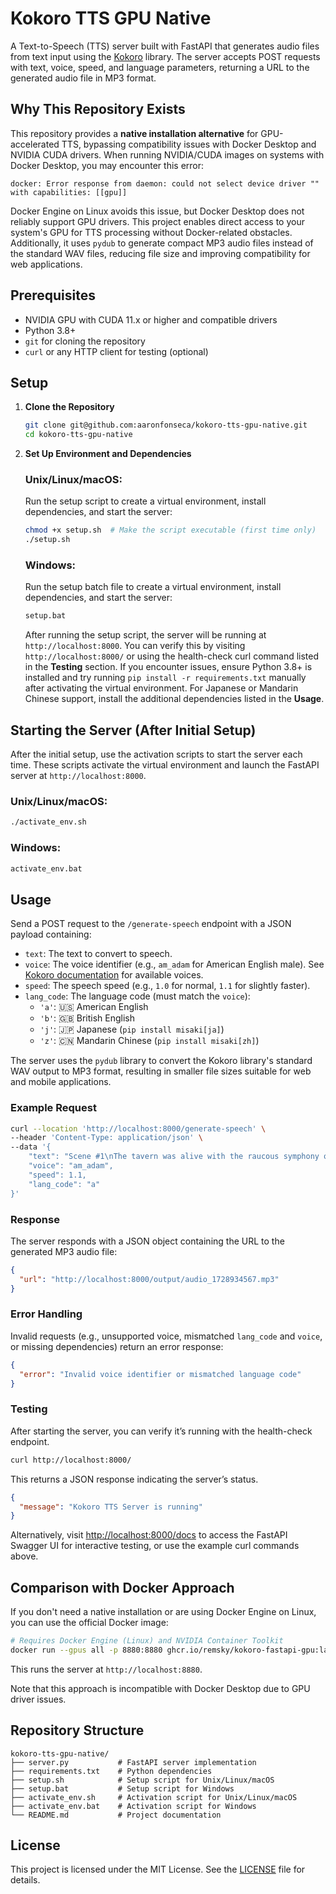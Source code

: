 # Kokoro TTS GPU Native

A Text-to-Speech (TTS) server built with FastAPI that generates audio files from text input using the [Kokoro](https://github.com/remsky/kokoro) library. The server accepts POST requests with text, voice, speed, and language parameters, returning a URL to the generated audio file in MP3 format.

## Why This Repository Exists

This repository provides a **native installation alternative** for GPU-accelerated TTS, bypassing compatibility issues with Docker Desktop and NVIDIA CUDA drivers. When running NVIDIA/CUDA images on systems with Docker Desktop, you may encounter this error:

```
docker: Error response from daemon: could not select device driver "" with capabilities: [[gpu]]
```

Docker Engine on Linux avoids this issue, but Docker Desktop does not reliably support GPU drivers. This project enables direct access to your system's GPU for TTS processing without Docker-related obstacles. Additionally, it uses `pydub` to generate compact MP3 audio files instead of the standard WAV files, reducing file size and improving compatibility for web applications.

## Prerequisites

- NVIDIA GPU with CUDA 11.x or higher and compatible drivers
- Python 3.8+
- `git` for cloning the repository
- `curl` or any HTTP client for testing (optional)


## Setup

1. **Clone the Repository**

   ```bash
   git clone git@github.com:aaronfonseca/kokoro-tts-gpu-native.git
   cd kokoro-tts-gpu-native
   ```

2. **Set Up Environment and Dependencies**

   ### Unix/Linux/macOS:
   Run the setup script to create a virtual environment, install dependencies, and start the server:

   ```bash
   chmod +x setup.sh  # Make the script executable (first time only)
   ./setup.sh
   ```

   ### Windows:
   Run the setup batch file to create a virtual environment, install dependencies, and start the server:

   ```bash
   setup.bat
   ```

   After running the setup script, the server will be running at `http://localhost:8000`. You can verify this by visiting `http://localhost:8000/` or using the health-check curl command listed in the **Testing** section. If you encounter issues, ensure Python 3.8+ is installed and try running `pip install -r requirements.txt` manually after activating the virtual environment. For Japanese or Mandarin Chinese support, install the additional dependencies listed in the **Usage**.

## Starting the Server (After Initial Setup)

After the initial setup, use the activation scripts to start the server each time. These scripts activate the virtual environment and launch the FastAPI server at `http://localhost:8000`.

### Unix/Linux/macOS:
```bash
./activate_env.sh
```

### Windows:
```bash
activate_env.bat
```

## Usage

Send a POST request to the `/generate-speech` endpoint with a JSON payload containing:

- `text`: The text to convert to speech.
- `voice`: The voice identifier (e.g., `am_adam` for American English male). See [Kokoro documentation](https://github.com/remsky/kokoro) for available voices.
- `speed`: The speech speed (e.g., `1.0` for normal, `1.1` for slightly faster).
- `lang_code`: The language code (must match the `voice`):
  - `'a'`: 🇺🇸 American English
  - `'b'`: 🇬🇧 British English
  - `'j'`: 🇯🇵 Japanese (`pip install misaki[ja]`)
  - `'z'`: 🇨🇳 Mandarin Chinese (`pip install misaki[zh]`)

The server uses the `pydub` library to convert the Kokoro library's standard WAV output to MP3 format, resulting in smaller file sizes suitable for web and mobile applications.

### Example Request

```bash
curl --location 'http://localhost:8000/generate-speech' \
--header 'Content-Type: application/json' \
--data '{
    "text": "Scene #1\nThe tavern was alive with the raucous symphony of clinking mugs, boisterous laughter, and the occasional crash of a chair tipping over. The air was thick with the scent of roasted meats and the sharp tang of spilled ale, mingling with the earthy aroma of the wooden beams that framed the tavern.",
    "voice": "am_adam",
    "speed": 1.1,
    "lang_code": "a"
}'
```

### Response

The server responds with a JSON object containing the URL to the generated MP3 audio file:

```json
{
  "url": "http://localhost:8000/output/audio_1728934567.mp3"
}
```

### Error Handling

Invalid requests (e.g., unsupported voice, mismatched `lang_code` and `voice`, or missing dependencies) return an error response:

```json
{
  "error": "Invalid voice identifier or mismatched language code"
}
```

### Testing

After starting the server, you can verify it’s running with the health-check endpoint.
```bash
curl http://localhost:8000/
```

This returns a JSON response indicating the server’s status.
```json
{
  "message": "Kokoro TTS Server is running"
}
```

Alternatively, visit [http://localhost:8000/docs](http://localhost:8000/docs) to access the FastAPI Swagger UI for interactive testing, or use the example curl commands above.

## Comparison with Docker Approach

If you don't need a native installation or are using Docker Engine on Linux, you can use the official Docker image:

```bash
# Requires Docker Engine (Linux) and NVIDIA Container Toolkit
docker run --gpus all -p 8880:8880 ghcr.io/remsky/kokoro-fastapi-gpu:latest
```

This runs the server at `http://localhost:8880`. 

Note that this approach is incompatible with Docker Desktop due to GPU driver issues.

## Repository Structure

```
kokoro-tts-gpu-native/
├── server.py           # FastAPI server implementation
├── requirements.txt    # Python dependencies
├── setup.sh            # Setup script for Unix/Linux/macOS
├── setup.bat           # Setup script for Windows
├── activate_env.sh     # Activation script for Unix/Linux/macOS
├── activate_env.bat    # Activation script for Windows
└── README.md           # Project documentation
```

## License

This project is licensed under the MIT License. See the [LICENSE](LICENSE) file for details.